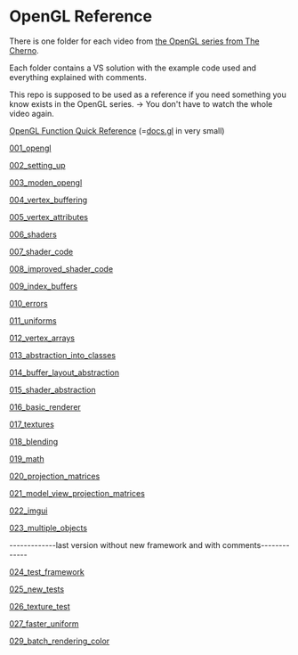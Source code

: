 # OpenGL Reference

There is one folder for each video from [the OpenGL series from The Cherno](https://www.youtube.com/watch?v=W3gAzLwfIP0&list=PLlrATfBNZ98foTJPJ_Ev03o2oq3-GGOS2).

Each folder contains a VS solution with the example code used and everything explained with comments.

This repo is supposed to be used as a reference if you need something you know exists in the OpenGL series. -> You don't have to watch the whole video again.

[OpenGL Function Quick Reference](OpenGL_Functions.md) (=[docs.gl](http://docs.gl/) in very small)

[001_opengl](001_opengl/info.txt)

[002_setting_up](002_setting_up/First_Window/First_Window/src/Application.cpp)

[003_moden_opengl](003_moden_opengl/My_Solution/My_Project/src/Application.cpp)

[004_vertex_buffering](004_vertex_buffering/My_Solution/My_Project/src/Application.cpp)

[005_vertex_attributes](005_vertex_attributes/My_Solution/My_Project/src/Application.cpp)

[006_shaders](006_shaders/My_Solution/My_Project/src/Application.cpp)

[007_shader_code](007_shader_code/My_Solution/My_Project/src/Application.cpp)

[008_improved_shader_code](008_improved_shader_code/My_Solution/My_Project/src/Application.cpp)

[009_index_buffers](009_index_buffers/My_Solution/My_Project/src/Application.cpp)

[010_errors](010_errors/My_Solution/My_Project/src/Application.cpp)

[011_uniforms](011_uniforms/My_Solution/My_Project/src/Application.cpp)

[012_vertex_arrays](012_vertex_arrays/My_Solution/My_Project/src/Application.cpp)

[013_abstraction_into_classes](013_abstraction_into_classes/My_Solution/My_Project/src)

[014_buffer_layout_abstraction](014_buffer_layout_abstraction/My_Solution/My_Project/src)

[015_shader_abstraction](015_shader_abstraction/My_Solution/My_Project/src)

[016_basic_renderer](016_basic_renderer/My_Solution/My_Project/src)

[017_textures](017_textures/My_Solution/My_Project/src)

[018_blending](018_blending/My_Solution/My_Project/src)

[019_math](019_math/My_Solution/My_Project/src)

[020_projection_matrices](020_projection_matrices/My_Solution/My_Project/src)

[021_model_view_projection_matrices](021_model_view_projection_matrices/My_Solution/My_Project/src)

[022_imgui](022_imgui/My_Solution/My_Project/src)

[023_multiple_objects](023_multiple_objects/My_Solution/My_Project/src)

-------------last version without new framework and with comments-------------

[024_test_framework](024_test_framework/My_Solution/My_Project/src)

[025_new_tests](025_new_tests/My_Solution/My_Project/src)

[026_texture_test](026_texture_test/My_Solution/My_Project/src)

[027_faster_uniform](027_faster_uniform/My_Solution/My_Project/src)

[029_batch_rendering_color](029_batch_rendering_color/OpenGL-Sandbox/src)

[]()

[]()
